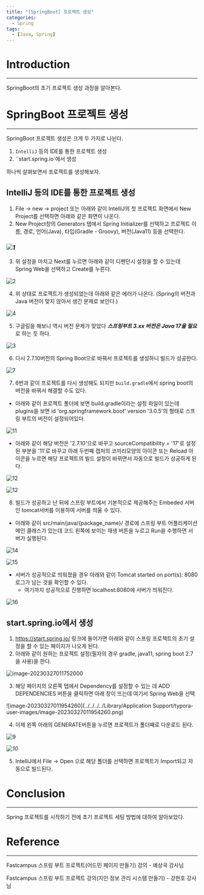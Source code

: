```yaml
---
title: "[SpringBoot] 프로젝트 생성"
categories:
  - Spring
tags:
  - [Java, Spring]
---
```




# Introduction

---

SpringBoot의 초기 프로젝트 생성 과정을 알아본다.



# SpringBoot 프로젝트 생성

---

SpringBoot 프로젝트 생성은 크게 두 가지로 나뉜다.

1. `IntelliJ` 등의 IDE를 통한 프로젝트 생성
2. ``start.spring.io`에서 생성

하나씩 살펴보면서 프로젝트를 생성해보자.



## IntelliJ 등의 IDE를 통한 프로젝트 생성

1. File -> new -> project 또는 아래와 같이 IntelliJ의 첫 프로젝트 화면에서 New Project를 선택하면 아래와 같은 화면이 나온다.
2. New Project창의 Generators 탭에서 Spring Initializer를 선택하고 프로젝트 이름, 경로, 언어(Java), 타입(Gradle - Groovy), 버전(Java11) 등을 선택한다.

### *![1](../../assets/images/03-26-spring-basic/1.png)*



3. 위 설정을 마치고 Next를 누르면 아래와 같이 디펜던시 설정을 할 수 있는데 Spring Web을 선택하고 Create를 누른다.

![2](../../assets/images/03-26-spring-basic/2.png)



4. 위 상태로 프로젝트가 생성되었는데 아래와 같은 에러가 나온다. (Spring의 버전과 Java 버전이 맞지 않아서 생긴 문제로 보인다.)

![4](../../assets/images/03-26-spring-basic/4.png)



5. 구글링을 해보니 역시 버전 문제가 맞았다 ***스프링부트 3.xx 버전은 Java 17을 필요***로 하는 듯 하다.

![3](../../assets/images/03-26-spring-basic/3.png)



6. 다시 2.7.10버전의 Spring Boot으로 바꿔서 프로젝트를 생성하니 빌드가 성공한다.

![7](../../assets/images/03-26-spring-basic/7.png)



7. 6번과 같이 프로젝트를 다시 생성해도 되지만 `build.gradle`에서 spring boot의 버전을 바꿔서 해결할 수도 있다.

- 아래와 같이 프로젝트 폴더에 보면 build.gradle이라는 설정 파일이 있는데 plugins을 보면 id 'org.springframework.boot' version '3.0.5'의 형태로 스프링 부트의 버전이 설정되어있다.

![11](../../assets/images/03-26-spring-basic/12.png)

- 아래와 같이 해당 버전은 '2.7.10'으로 바꾸고  sourceCompatibility = '17'로 설정된 부분을 '11'로 바꾸고 아래 두번째 캡처의 코끼리모양의 아이콘 또는 Reload 아이콘을 누르면 해당 프로젝트의 빌드 설정이 바뀌면서 자동으로 빌드가 성공하게 된다.

![12](../../assets/images/03-26-spring-basic/11.png)

![12](../../assets/images/03-26-spring-basic/13.png)



8. 빌드가 성공하고 난 뒤에 스프링 부트에서 기본적으로 제공해주는 Embeded 서버인 tomcat서버를 이용하여 서버를 띄울 수 있다.

- 아래와 같이 src/main/java/{package_name}/ 경로에 스프링 부트 어플리케이션 메인 클래스가 있는데 코드 왼쪽에 보이는 재생 버튼을 누르고 Run을 수행하면 서버가 실행된다.

![14](../../assets/images/03-26-spring-basic/14.png)

![15](../../assets/images/03-26-spring-basic/15.png)



- 서버가 성공적으로 띄워졌을 경우 아래와 같이 Tomcat started on port(s): 8080 로그가 남는 것을 확인할 수 있다.
  - 여기까지 성공적으로 진행하면 localhost:8080에 서버가 띄워진다.

![16](../../assets/images/03-26-spring-basic/16.png)

## start.spring.io에서 생성

1. https://start.spring.io/ 링크에 들어가면 아래와 같이 스프링 프로젝트의 초기 설정을 할 수 있는 페이지가 나오게 된다.
2. 아래와 같이 원하는 프로젝트 설정(필자의 경우 gradle, java11, spring boot 2.7을 사용)을 한다.

![image-20230327011752000](../../assets/images/03-26-spring-basic/8.png)



3. 해당 페이지의 오른쪽 탭에서 Dependency를 설정할 수 있는 데 ADD DEPENDENCIES 버튼을 클릭하면 아래 창이 뜨는데 여기서 Spring Web을 선택

![image-20230327011954260](../../../../Library/Application Support/typora-user-images/image-20230327011954260.png)



4. 이제 왼쪽 아래의 GENERATE버튼을 누르면 프로젝트가 폴더째로 다운로드 된다.

![9](../../assets/images/03-26-spring-basic/9.png)

*![10](../../assets/images/03-26-spring-basic/10.png)*



5. IntelliJ에서 File -> Open 으로 해당 폴더를 선택하면 프로젝트가 Import되고 자동으로 빌드된다.

# Conclusion

---

Spring 프로젝트를 시작하기 전에 초기 프로젝트 세팅 방법에 대하여 알아보았다.



# Reference

---

Fastcampus 스프링 부트 프로젝트(어드민 페이지 만들기) 강의 - 예상국 강사님

Fastcampus 스프링 부트 프로젝트 강의(지인 정보 관리 시스템 만들기) - 강현호 강사님
